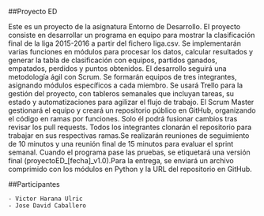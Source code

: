 ##Proyecto ED

Este es un proyecto de la asignatura Entorno de Desarrollo.
El proyecto consiste en desarrollar un programa en equipo para mostrar la clasificación final de la liga 2015-2016 a partir del fichero liga.csv.
Se implementarán varias funciones en módulos para procesar los datos, calcular resultados y generar la tabla de clasificación con equipos, partidos ganados, empatados, perdidos y puntos obtenidos.
El desarrollo seguirá una metodología ágil con Scrum. Se formarán equipos de tres integrantes, asignando módulos específicos a cada miembro. Se usará Trello para la gestión del proyecto, con tableros semanales que incluyan tareas, su estado y
automatizaciones para agilizar el flujo de trabajo.
El Scrum Master gestionará el equipo y creará un repositorio público en GitHub, organizando el código en ramas por funciones. Solo él podrá fusionar cambios tras revisar los pull requests. 
Todos los integrantes clonarán el repositorio para trabajar en sus respectivas ramas.Se realizarán reuniones de seguimiento de 10 minutos y una reunión final de 15 minutos para evaluar el sprint semanal.
Cuando el programa pase las pruebas, se etiquetará una versión final (proyectoED_[fecha]_v1.0).Para la entrega, se enviará un archivo comprimido con los módulos en Python y la URL del repositorio en GitHub.

##Participantes

    - Victor Harana Ulric 
    - Jose David Caballero
